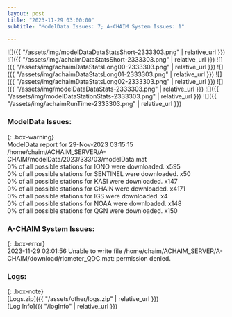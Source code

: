 ```yaml
---
layout: post
title: "2023-11-29 03:00:00"
subtitle: "ModelData Issues: 7; A-CHAIM System Issues: 1"

---
```


![]({{ "/assets/img/modelDataDataStatsShort-2333303.png" | relative_url }})
![]({{ "/assets/img/achaimDataStatsShort-2333303.png" | relative_url }})
![]({{ "/assets/img/achaimDataStatsLong00-2333303.png" | relative_url }})
![]({{ "/assets/img/achaimDataStatsLong01-2333303.png" | relative_url }})
![]({{ "/assets/img/achaimDataStatsLong02-2333303.png" | relative_url }})
![]({{ "/assets/img/modelDataDataStats-2333303.png" | relative_url }})
![]({{ "/assets/img/modelDataStationStats-2333303.png" | relative_url }})
![]({{ "/assets/img/achaimRunTime-2333303.png" | relative_url }})


### ModelData Issues:  
  
{: .box-warning}  
 ModelData report for 29-Nov-2023 03:15:15   
 /home/chaim/ACHAIM_SERVER/A-CHAIM/modelData/2023/333/03/modelData.mat   
 0% of all possible stations for IONO were downloaded. x595   
 0% of all possible stations for SENTINEL were downloaded. x50   
 0% of all possible stations for KASI were downloaded. x147   
 0% of all possible stations for CHAIN were downloaded. x4171   
 0% of all possible stations for IGS were downloaded. x4   
 0% of all possible stations for NOAA were downloaded. x148   
 0% of all possible stations for QGN were downloaded. x150   
  
### A-CHAIM System Issues:  
  
{: .box-error}  
2023-11-29 02:01:56 Unable to write file /home/chaim/ACHAIM_SERVER/A-CHAIM/download/riometer_QDC.mat: permission denied.  

### Logs:  
  
{: .box-note}  
[Logs.zip]({{ "/assets/other/logs.zip" | relative_url }})  
[Log Info]({{ "/logInfo" | relative_url }})  

